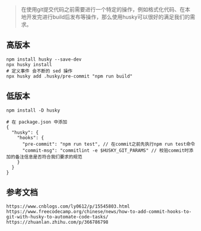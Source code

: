 > 在使用git提交代码之前需要进行一个特定的操作，例如格式化代码、在本地开发完进行build后发布等操作，那么使用husky可以很好的满足我们的需求。

## 高版本

```
npm install husky --save-dev 
npx husky install
# 定义事件 会不断的 sed 操作
npx husky add .husky/pre-commit "npm run build" 
```

## 低版本

```
npm install -D husky

# 在 package.json 中添加
{
  "husky": {
    "hooks": {
      "pre-commit": "npm run test", // 在commit之前先执行npm run test命令
      "commit-msg": "commitlint -e $HUSKY_GIT_PARAMS" // 校验commit时添加的备注信息是否符合我们要求的规范
    }
  }
}
```

## 参考文档

```
https://www.cnblogs.com/ly0612/p/15545803.html
https://www.freecodecamp.org/chinese/news/how-to-add-commit-hooks-to-git-with-husky-to-automate-code-tasks/
https://zhuanlan.zhihu.com/p/366786798
```